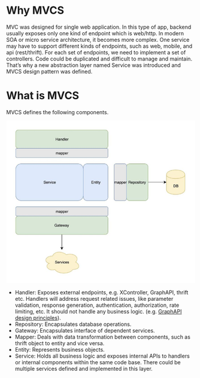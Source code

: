 # Why MVCS
MVC was designed for single web application. In this type of app, backend usually exposes only one kind of endpoint which is web/http. In modern SOA or micro service architecture, it becomes more complex. One service may have to support different kinds of endpoints, such as web, mobile, and api (rest/thrift). For each set of endpoints, we need to implement a set of controllers. Code could be duplicated and difficult to manage and maintain. That’s why a new abstraction layer named Service was introduced and MVCS design pattern was defined.

# What is MVCS
MVCS defines the following components.

<img src="MVCS.jpeg" alt="Figure 1: MVCS">

* Handler: Exposes external endpoints, e.g. XController, GraphAPI, thrift etc. Handlers will address request related issues, like parameter validation, response generation, authentication, authorization, rate limiting, etc. It should not handle any business logic. (e.g. [GraphAPI design principles](https://developers.facebook.com/docs/graph-api/)).
* Repository: Encapsulates database operations.
* Gateway: Encapsulates interface of dependent services.
* Mapper: Deals with data transformation between components, such as thrift object to entity and vice versa.
* Entity: Represents business objects.
* Service: Holds all business logic and exposes internal APIs to handlers or internal components within the same code base. There could be multiple services defined and implemented in this layer.
